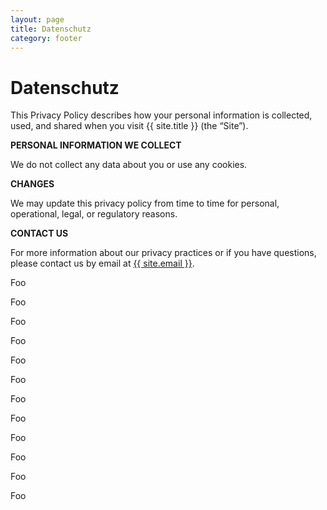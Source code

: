 ```yaml
---
layout: page
title: Datenschutz
category: footer
---
```


# Datenschutz

This Privacy Policy describes how your personal information is collected, used, and shared when you visit {{ site.title }} (the “Site”).

**PERSONAL INFORMATION WE COLLECT**

We do not collect any data about you or use any cookies.

**CHANGES**

We may update this privacy policy from time to time for personal, operational, legal, or regulatory reasons.

**CONTACT US**

For more information about our privacy practices or if you have questions, please contact us by email at <a href="mailto:{{ site.email }}">{{ site.email }}</a>.









Foo


Foo


Foo


Foo


Foo


Foo


Foo


Foo


Foo


Foo


Foo


Foo

